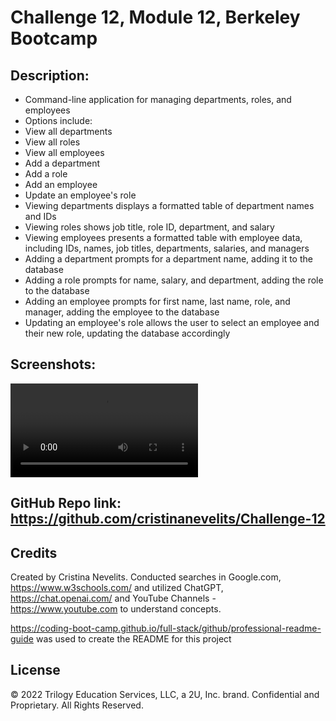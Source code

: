 # Challenge 12, Module 12, Berkeley Bootcamp 

## Description: 

- Command-line application for managing departments, roles, and employees
- Options include:
- View all departments
- View all roles
- View all employees
- Add a department
- Add a role
- Add an employee
- Update an employee's role
- Viewing departments displays a formatted table of department names and IDs
- Viewing roles shows job title, role ID, department, and salary
- Viewing employees presents a formatted table with employee data, including IDs, names, job titles, departments, salaries, and managers
- Adding a department prompts for a department name, adding it to the database
- Adding a role prompts for name, salary, and department, adding the role to the database
- Adding an employee prompts for first name, last name, role, and manager, adding the employee to the database
- Updating an employee's role allows the user to select an employee and their new role, updating the database accordingly

## Screenshots:

 ![VIDEO](https://github.com/cristinanevelits/Challenge-12/blob/main/src/Challenge12.webm)


## GitHub Repo link: https://github.com/cristinanevelits/Challenge-12

## Credits

Created by Cristina Nevelits. Conducted searches in Google.com, https://www.w3schools.com/ and utilized ChatGPT, https://chat.openai.com/ and YouTube Channels - https://www.youtube.com to understand concepts.

https://coding-boot-camp.github.io/full-stack/github/professional-readme-guide was used to create the README for this project

## License

© 2022 Trilogy Education Services, LLC, a 2U, Inc. brand. Confidential and Proprietary. All Rights Reserved.
